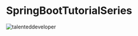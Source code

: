 # SpringBootTutorialSeries
<p align="left"> <img src="https://komarev.com/ghpvc/?username=talenteddeveloper&label=Total%20views&color=0e75b6&style=flat" alt="talenteddeveloper" /> </p>
